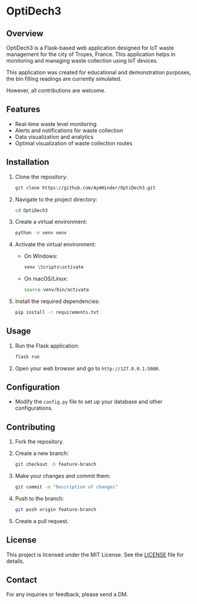# OptiDech3

## Overview

OptiDech3 is a Flask-based web application designed for IoT waste management for the city of Troyes, France. This application helps in monitoring and managing waste collection using IoT devices.

This application was created for educational and demonstration purposes, the bin filling readings are currently simulated.

However, all contributions are welcome.

## Features

- Real-time waste level monitoring
- Alerts and notifications for waste collection
- Data visualization and analytics
- Optimal visualization of waste collection routes

## Installation

1. Clone the repository:

    ```bash
    git clone https://github.com/AymHinder/OptiDech3.git
    ```

2. Navigate to the project directory:

    ```bash
    cd OptiDech3
    ```

3. Create a virtual environment:

    ```bash
    python -m venv venv
    ```

4. Activate the virtual environment:
    - On Windows:

        ```bash
        venv \Scripts\activate
        ```

    - On macOS/Linux:

        ```bash
        source venv/bin/activate
        ```

5. Install the required dependencies:

    ```bash
    pip install -r requirements.txt
    ```

## Usage

1. Run the Flask application:

    ```bash
    flask run
    ```

2. Open your web browser and go to `http://127.0.0.1:5000`.

## Configuration

- Modify the `config.py` file to set up your database and other configurations.

## Contributing

1. Fork the repository.

2. Create a new branch:

    ```bash
    git checkout -b feature-branch
    ```

3. Make your changes and commit them:

    ```bash
    git commit -m "Description of changes"
    ```

4. Push to the branch:

    ```bash
    git push origin feature-branch
    ```

5. Create a pull request.

## License

This project is licensed under the MIT License. See the [LICENSE](LICENSE) file for details.

## Contact

For any inquiries or feedback, please send a DM.
